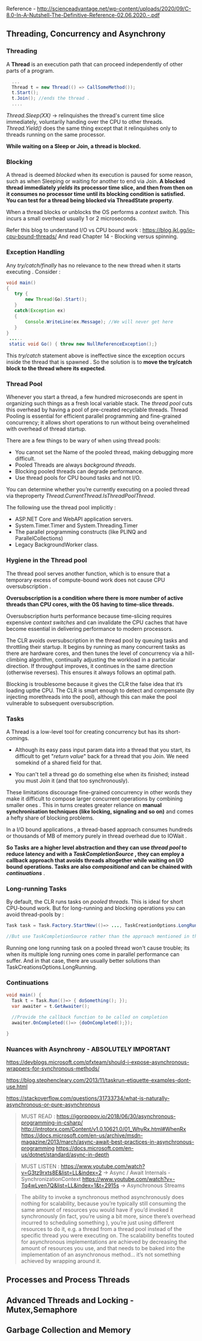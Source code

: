 Reference - http://scienceadvantage.net/wp-content/uploads/2020/09/C-8.0-In-A-Nutshell-The-Definitive-Reference-02.06.2020.-.pdf

## Threading, Concurrency and Asynchrony

### Threading
A __Thread__ is an execution path that can proceed independently of other parts of a program.

```c#
  ... 
  Thread t = new Thread(() => CallSomeMethod());
  t.Start();
  t.Join(); //ends the thread . 
  ....
```
_Thread.Sleep(XX)_ -> relinquishes the thread's current time slice immediately, voluntarily handing over the CPU to other threads. _Thread.Yield()_ does the same thing except that it relinquishes only to threads running on the same processor.

__While waiting on a Sleep or Join, a thread is blocked.__

### Blocking 
A thread is deemed _blocked_ when its execution is paused for some reason, such as when Sleeping or waiting for another to end via Join. 
__A blocked thread immediately *yields* its processor time slice, and then from then on it consumes no processor time until its blocking condition is satisfied. You can test for a thread being blocked via ThreadState property__. 

When a thread blocks or unblocks the OS performs a _context switch_. This incurs a small overhead usually 1 or 2 microseconds. 

Refer this blog to understand I/O vs CPU bound work : https://blog.jkl.gg/io-cpu-bound-threads/
And read Chapter 14 - Blocking versus spinning.

### Exception Handling 
Any _try/catch/finally_ has no relevance to the new thread when it starts executing . Consider : 

```java
void main() 
{
   try {
       new Thread(Go).Start();
   }
   catch(Exception ex)
   {
       Console.WriteLine(ex.Message); //We will never get here 
   }
}
 .....
 static void Go() { throw new NullReferenceException();} 
```
This _try/catch_ statement above is ineffective since the exception occurs inside the thread that is spawned . So the solution is to __move the try/catch block to the thread where its expected__. 

### Thread Pool
Whenever you start a thread, a few hundred microseconds are spent in organizing such things as a fresh local variable stack. The _thread pool_ cuts this overhead by having a pool of pre-created recyclable threads. Thread Pooling is essential for efficient parallel programming and fine-grained concurrency; it allows short operations to run without being overwhelmed with overhead of thread startup. 

There are a few things to be wary of when using thread pools: 
*   You cannot set the Name of the pooled thread, making debugging more difficult. 
*   Pooled Threads are always _background threads_.
*   Blocking pooled threads can degrade performance. 
*   Use thread pools for CPU bound tasks and not I/O. 

You  can  determine  whether  you’re  currently  executing  on  a  pooled  thread  via  theproperty _Thread.CurrentThread.IsThreadPoolThread_.

The following use the thread pool implicitly : 
*   ASP.NET Core and WebAPI application servers.
*   System.Timer.Timer and System.Threading.Timer 
*   The parallel programming constructs (like PLINQ and ParallelCollections)
*   Legacy BackgroundWorker class. 

### Hygiene in the Thread pool
The thread pool serves another function, which is to ensure that a temporary excess of compute-bound work does not cause CPU oversubscription . 

__Oversubscription is a condition where there is more number of active threads than CPU cores, with the OS having to time-slice threads.__ 

Oversubscription hurts performance because time-slicing requires expensive _context switches_ and can invalidate the CPU caches that have become essential in delivering performance to modern processors. 

The CLR avoids oversubscription in the thread pool by queuing tasks and throttling their startup. It begins by running as many concurrent tasks as there are hardware cores, and then tunes the level of concurrency via a hill-climbing algorithm, continually adjusting the workload in a particular direction. If throughput improves, it continues in the same direction (otherwise reverses). This ensures it always follows an optimal path.

Blocking  is  troublesome  because  it  gives  the  CLR  the  false  idea  that  it’s  loading  upthe  CPU.  The  CLR  is  smart  enough  to  detect  and  compensate  (by  injecting  morethreads  into  the  pool),  although  this  can  make  the  pool  vulnerable  to  subsequent oversubscription. 

### Tasks
A Thread is a low-level tool for creating concurrency but has its short-comings. 
* Although its easy pass input param data into a thread that you start, its difficult to get "_return value_" back for a thread that you Join. We need somekind of a shared field for that. 

* You can't tell a thread go do something else when its finished; instead you must Join it (and that too synchronously).

These limitations discourage fine-grained concurrency in other words they make it difficult to compose larger concurrent operations by combining smaller ones . This in turns creates greater reliance on __manual synchronisation techniques (like locking, signaling and so on)__ and comes a hefty share of blocking problems. 

In a I/O bound applications , a thread-based approach consumes hundreds or thousands of MB of memory purely in thread overhead due to IOWait . 

__So Tasks are a higher level abstraction and they can use *thread pool* to reduce latency and with a *TaskCompletionSource* , they can employ a callback approach that avoids threads altogether while waiting on I/O bound operations. Tasks are also *compositional* and can be chained with *continuations*__ .

### Long-running Tasks 
By default, the CLR runs tasks on _pooled threads_. This is ideal for short CPU-bound work. But for long-running and blocking operations you can avoid thread-pools by : 

```java
Task task = Task.Factory.StartNew(()=> ..., TaskCreationOptions.LongRunning);

//But use TaskCompletionSource rather than the approach mentioned in the line above.

```
Running one long running task on a pooled thread won't cause trouble; its when its multiple long running ones come in parallel performance can suffer. And in that case, there are usually better solutions than TaskCreationsOptions.LongRunning. 

### Continuations 

```java
void main() {
  Task t = Task.Run(()=> { doSomething(); });
  var awaiter = t.GetAwaiter();

  //Provide the callback function to be called on completion 
  awaiter.OnCompleted(()=> {doOnCompleted();});

}
```

### Nuances with Asynchrony - ABSOLUTELY IMPORTANT
https://devblogs.microsoft.com/pfxteam/should-i-expose-asynchronous-wrappers-for-synchronous-methods/

https://blog.stephencleary.com/2013/11/taskrun-etiquette-examples-dont-use.html

https://stackoverflow.com/questions/31733734/what-is-naturally-asynchronous-or-pure-asynchronous

> MUST READ : 
  https://igorpopov.io/2018/06/30/asynchronous-programming-in-csharp/
  http://introtorx.com/Content/v1.0.10621.0/01_WhyRx.html#WhenRx
  https://docs.microsoft.com/en-us/archive/msdn-magazine/2013/march/async-await-best-practices-in-asynchronous-programming
  https://docs.microsoft.com/en-us/dotnet/standard/async-in-depth

> MUST LISTEN :
https://www.youtube.com/watch?v=G3tz9rxts8E&list=LL&index=2 -> Async / Await Internals - SynchronizationContext
https://www.youtube.com/watch?v=-Tq4wLyen7Q&list=LL&index=1&t=2915s -> Asynchronous Streams 
  

> The ability to invoke a synchronous method asynchronously does nothing for scalability, because you’re typically still consuming the same amount
> of resources you would have if you’d invoked it synchronously (in fact, you’re using a bit more, since there’s overhead incurred to scheduling 
> something ), you’re just using different resources to do it, e.g. a thread from a thread pool instead of the specific thread you were executing on. 
> The scalability benefits touted for asynchronous implementations are achieved by decreasing the amount of resources you use, and that needs to be baked into the implementation of an asynchronous method… it’s not something achieved by wrapping around it.




## Processes and Process Threads

## Advanced Threads and Locking - Mutex,Semaphore

## Garbage Collection and Memory 

